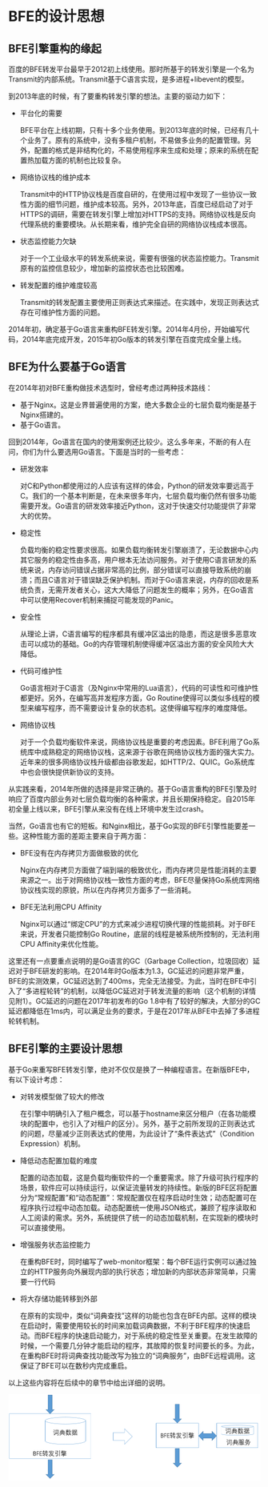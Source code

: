 # BFE的设计思想

## BFE引擎重构的缘起

百度的BFE转发平台最早于2012初上线使用。那时所基于的转发引擎是一个名为Transmit的内部系统。Transmit基于C语言实现，是多进程+libevent的模型。

到2013年底的时候，有了要重构转发引擎的想法。主要的驱动力如下：

+ 平台化的需要

  BFE平台在上线初期，只有十多个业务使用。到2013年底的时候，已经有几十个业务了。原有的系统中，没有多租户机制，不易做多业务的配置管理。另外，配置的格式是非结构化的，不易使用程序来生成和处理；原来的系统在配置热加载方面的机制也比较复杂。

+ 网络协议栈的维护成本

  Transmit中的HTTP协议栈是百度自研的，在使用过程中发现了一些协议一致性方面的细节问题，维护成本较高。另外，2013年底，百度已经启动了对于HTTPS的调研，需要在转发引擎上增加对HTTPS的支持。网络协议栈是反向代理系统的重要模块。从长期来看，维护完全自研的网络协议栈成本很高。

+ 状态监控能力欠缺

  对于一个工业级水平的转发系统来说，需要有很强的状态监控能力。Transmit原有的监控信息较少，增加新的监控状态也比较困难。

+ 转发配置的维护难度较高

  Transmit的转发配置主要使用正则表达式来描述。在实践中，发现正则表达式存在可维护性方面的问题。

2014年初，确定基于Go语言来重构BFE转发引擎。2014年4月份，开始编写代码，2014年底完成开发，2015年初Go版本的转发引擎在百度完成全量上线。

## BFE为什么要基于Go语言

在2014年初对BFE重构做技术选型时，曾经考虑过两种技术路线：

+ 基于Nginx。这是业界普遍使用的方案，绝大多数企业的七层负载均衡是基于Nginx搭建的。
+ 基于Go语言。

回到2014年，Go语言在国内的使用案例还比较少。这么多年来，不断的有人在问，你们为什么要选用Go语言。下面是当时的一些考虑：

+ 研发效率

  对C和Python都使用过的人应该有这样的体会，Python的研发效率要远高于C。我们的一个基本判断是，在未来很多年内，七层负载均衡仍然有很多功能需要开发。Go语言的研发效率接近Python，这对于快速交付功能提供了非常大的优势。

+ 稳定性

  负载均衡的稳定性要求很高。如果负载均衡转发引擎崩溃了，无论数据中心内其它服务的稳定性由多高，用户根本无法访问服务。对于使用C语言研发的系统来说，内存访问错误占据非常高的比例，部分错误可以直接导致系统的崩溃；而且C语言对于错误缺乏保护机制。而对于Go语言来说，内存的回收是系统负责，无需开发者关心，这大大降低了问题发生的概率；另外，在Go语言中可以使用Recover机制来捕捉可能发现的Panic。

+ 安全性

  从理论上讲，C语言编写的程序都具有缓冲区溢出的隐患，而这是很多恶意攻击可以成功的基础。Go的内存管理机制使得缓冲区溢出方面的安全风险大大降低。

+ 代码可维护性

  Go语言相对于C语言（及Nginx中常用的Lua语言），代码的可读性和可维护性都更好。另外，在编写高并发程序方面，Go Routine使得可以类似多线程的模型来编写程序，而不需要设计复杂的状态机。这使得编写程序的难度降低。

+ 网络协议栈

  对于一个负载均衡软件来说，网络协议栈是重要的考虑因素。BFE利用了Go系统库中成熟稳定的网络协议栈，这来源于谷歌在网络协议栈方面的强大实力。近年来的很多网络协议栈升级都由谷歌发起，如HTTP/2、QUIC。Go系统库中也会很快提供新协议的支持。

从实践来看，2014年所做的选择是非常正确的。基于Go语言重构的BFE引擎及时响应了百度内部业务对七层负载均衡的各种需求，并且长期保持稳定。自2015年初全量上线以来，BFE引擎从来没有在线上环境中发生过crash。

当然，Go语言也有它的短板。和Nginx相比，基于Go实现的BFE引擎性能要差一些。这种性能方面的差距主要来自于两方面：

+ BFE没有在内存拷贝方面做极致的优化

  Nginx在内存拷贝方面做了端到端的极致优化，而内存拷贝是性能消耗的主要来源之一。出于对网络协议栈一致性方面的考虑，BFE尽量保持Go系统库网络协议栈实现的原貌，所以在内存拷贝方面多了一些消耗。

+ BFE无法利用CPU Affinity

  Nginx可以通过“绑定CPU”的方式来减少进程切换代理的性能损耗。对于BFE来说，开发者只能控制Go Routine，底层的线程是被系统所控制的，无法利用CPU Affinity来优化性能。

这里还有一点要重点说明的是Go语言的GC（Garbage Collection，垃圾回收）延迟对于BFE研发的影响。在2014年时Go版本为1.3，GC延迟的问题非常严重，BFE的实测效果，GC延迟达到了400ms，完全无法接受。为此，当时在BFE中引入了“多进程轮转”的机制，以降低GC延迟对于转发流量的影响（这个机制的详情见附1）。GC延迟的问题在2017年初发布的Go 1.8中有了较好的解决，大部分的GC延迟都降低在1ms内，可以满足业务的要求，于是在2017年从BFE中去掉了多进程轮转机制。

## BFE引擎的主要设计思想

基于Go来重写BFE转发引擎，绝对不仅仅是换了一种编程语言。在新版BFE中，有以下设计考虑：

+ 对转发模型做了较大的修改

  在引擎中明确引入了租户概念，可以基于hostname来区分租户（在各功能模块的配置中，也引入了对租户的区分）。另外，基于之前所发现的正则表达式的问题，尽量减少正则表达式的使用，为此设计了“条件表达式”（Condition Expression）机制。

+ 降低动态配置加载的难度

  配置的动态加载，这是负载均衡软件的一个重要需求。除了升级可执行程序的场景，软件应可以持续运行，以保证流量转发的持续性。新版的BFE区将配置分为“常规配置”和“动态配置”：常规配置仅在程序启动时生效；动态配置可在程序执行过程中动态加载。动态配置统一使用JSON格式，兼顾了程序读取和人工阅读的需求。另外，系统提供了统一的动态加载机制，在实现新的模块时可以直接使用。

+ 增强服务状态监控能力

  在重构BFE时，同时编写了web-monitor框架：每个BFE运行实例可以通过独立的HTTP服务向外展现内部的执行状态；增加新的内部状态非常简单，只需要一行代码

+ 将大存储功能转移到外部

  在原有的实现中，类似“词典查找”这样的功能也包含在BFE内部。这样的模块在启动时，需要使用较长的时间来加载词典数据，不利于BFE程序的快速启动。而BFE程序的快速启动能力，对于系统的稳定性至关重要。在发生故障的时候，一个需要几分钟才能启动的程序，其故障的恢复时间要长的多。为此，在重构BFE时将词典查找功能改写为独立的“词典服务”，由BFE远程调用。这保证了BFE可以在数秒内完成重启。

以上这些内容将在后续中的章节中给出详细的说明。

![dict service refactor](./dict_service.png)